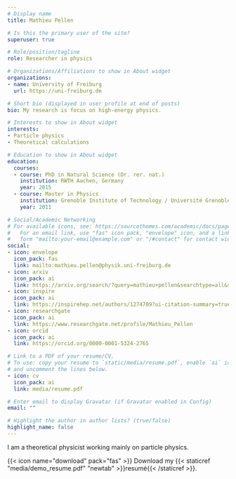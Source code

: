 ```yaml
---
# Display name
title: Mathieu Pellen

# Is this the primary user of the site?
superuser: true

# Role/position/tagline
role: Researcher in physics

# Organizations/Affiliations to show in About widget
organizations:
- name: University of Freiburg
  url: https://uni-freiburg.de

# Short bio (displayed in user profile at end of posts)
bio: My research is focus on high-energy physics.

# Interests to show in About widget
interests:
- Particle physics
- Theoretical calculations

# Education to show in About widget
education:
  courses:
  - course: PhD in Natural Science (Dr. rer. nat.)
    institution: RWTH Aachen, Germany
    year: 2015
  - course: Master in Physics
    institution: Grenoble Institute of Technology / Université Grenoble Alpes, France
    year: 2011

# Social/Academic Networking
# For available icons, see: https://sourcethemes.com/academic/docs/page-builder/#icons
#   For an email link, use "fas" icon pack, "envelope" icon, and a link in the
#   form "mailto:your-email@example.com" or "/#contact" for contact widget.
social:
- icon: envelope
  icon_pack: fas
  link: mailto:mathieu.pellen@physik.uni-freiburg.de
- icon: arxiv
  icon_pack: ai
  link: https://arxiv.org/search/?query=mathieu+pellen&searchtype=all&source=header
- icon: inspire
  icon_pack: ai
  link: https://inspirehep.net/authors/1274709?ui-citation-summary=true
- icon: researchgate
  icon_pack: ai
  link: https://www.researchgate.net/profile/Mathieu_Pellen
- icon: orcid
  icon_pack: ai
  link: https://orcid.org/0000-0001-5324-2765

# Link to a PDF of your resume/CV.
# To use: copy your resume to `static/media/resume.pdf`, enable `ai` icons in `params.toml`, 
# and uncomment the lines below.
- icon: cv
  icon_pack: ai
  link: media/resume.pdf

# Enter email to display Gravatar (if Gravatar enabled in Config)
email: ""

# Highlight the author in author lists? (true/false)
highlight_name: false
---
```


I am a theoretical physicist working mainly on particle physics.

{{< icon name="download" pack="fas" >}} Download my {{< staticref "media/demo_resume.pdf" "newtab" >}}resumé{{< /staticref >}}.

